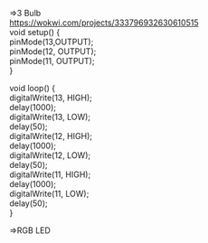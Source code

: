 =>3 Bulb</br>
https://wokwi.com/projects/333796932630610515</br>
void setup() {</br>
  pinMode(13,OUTPUT);</br>
  pinMode(12, OUTPUT);</br>
  pinMode(11, OUTPUT);</br>
}</br>

void loop() {</br>
  digitalWrite(13, HIGH);</br>
  delay(1000);</br>
  digitalWrite(13, LOW);</br>
  delay(50);</br>
digitalWrite(12, HIGH);</br>
  delay(1000);</br>
  digitalWrite(12, LOW);</br>
  delay(50);</br>
digitalWrite(11, HIGH);</br>
  delay(1000);</br>
  digitalWrite(11, LOW);</br>
  delay(50);</br>
}</br>

=>RGB LED</br>
